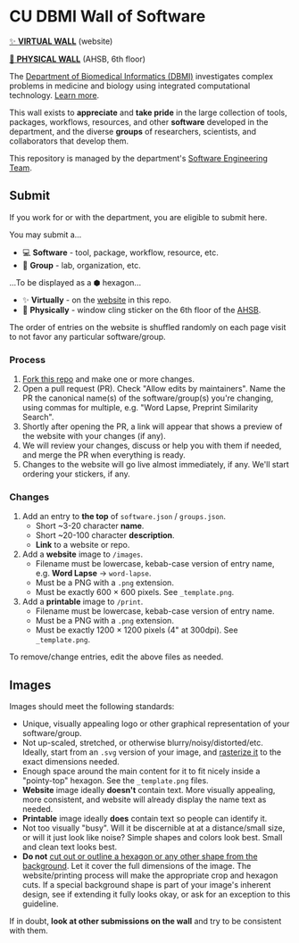 # CU DBMI Wall of Software

[✨ **VIRTUAL WALL**](https://CU-DBMI.github.io/wall-of-software) (website)

[🏫 **PHYSICAL WALL**](https://maps.app.goo.gl/ZKt1W6Q7QHqAmKkMA) (AHSB, 6th floor)

The [Department of Biomedical Informatics (DBMI)](https://medschool.cuanschutz.edu/dbmi) investigates complex problems in medicine and biology using integrated computational technology. [Learn more](https://medschool.cuanschutz.edu/dbmi/about-us).

This wall exists to **appreciate** and **take pride** in the large collection of tools, packages, workflows, resources, and other **software** developed in the department, and the diverse **groups** of researchers, scientists, and collaborators that develop them.

This repository is managed by the department's [Software Engineering Team](https://cu-dbmi.github.io/set-website/about/).

## Submit

If you work for or with the department, you are eligible to submit here.

You may submit a...

- 💻 **Software** - tool, package, workflow, resource, etc.
- 🥼 **Group** - lab, organization, etc.

...To be displayed as a ⬢ hexagon...

- ✨ **Virtually** - on the [website](https://CU-DBMI.github.io/wall-of-software) in this repo.
- 🏫 **Physically** - window cling sticker on the 6th floor of the [AHSB](https://maps.app.goo.gl/ZKt1W6Q7QHqAmKkMA).

The order of entries on the website is shuffled randomly on each page visit to not favor any particular software/group.

### Process

1. [Fork this repo](https://github.dev/CU-DBMI/wall-of-software) and make one or more changes.
1. Open a pull request (PR).
   Check "Allow edits by maintainers".
   Name the PR the canonical name(s) of the software/group(s) you're changing, using commas for multiple, e.g. "Word Lapse, Preprint Similarity Search".
1. Shortly after opening the PR, a link will appear that shows a preview of the website with your changes (if any).
1. We will review your changes, discuss or help you with them if needed, and merge the PR when everything is ready.
1. Changes to the website will go live almost immediately, if any.
   We'll start ordering your stickers, if any.

### Changes

1. Add an entry to **the top** of `software.json` / `groups.json`.
   - Short ~3-20 character **name**.
   - Short ~20-100 character **description**.
   - **Link** to a website or repo.
1. Add a **website** image to `/images`.
   - Filename must be lowercase, kebab-case version of entry name, e.g. **Word Lapse** → `word-lapse`.
   - Must be a PNG with a `.png` extension.
   - Must be exactly 600 × 600 pixels.
     See `_template.png`.
1. Add a **printable** image to `/print`.
   - Filename must be lowercase, kebab-case version of entry name.
   - Must be a PNG with a `.png` extension.
   - Must be exactly 1200 × 1200 pixels (4" at 300dpi).
     See `_template.png`.

To remove/change entries, edit the above files as needed.

## Images

Images should meet the following standards:

- Unique, visually appealing logo or other graphical representation of your software/group.
- Not up-scaled, stretched, or otherwise blurry/noisy/distorted/etc.
  Ideally, start from an `.svg` version of your image, and [rasterize it](https://vincerubinetti.github.io/svg-to-png/) to the exact dimensions needed.
- Enough space around the main content for it to fit nicely inside a "pointy-top" hexagon.
  See the `_template.png` files.
- **Website** image ideally **doesn't** contain text.
  More visually appealing, more consistent, and website will already display the name text as needed.
- **Printable** image ideally **does** contain text so people can identify it.
- Not too visually "busy".
  Will it be discernible at at a distance/small size, or will it just look like noise?
  Simple shapes and colors look best.
  Small and clean text looks best.
- **Do not** [cut out or outline a hexagon or any other shape from the background](https://github.com/CU-DBMI/wall-of-software/assets/8326331/71a1bbdf-ec38-457e-85ac-2b8b602b328c).
  Let it cover the full dimensions of the image.
  The website/printing process will make the appropriate crop and hexagon cuts.
  If a special background shape is part of your image's inherent design, see if extending it fully looks okay, or ask for an exception to this guideline.

If in doubt, **look at other submissions on the wall** and try to be consistent with them.
